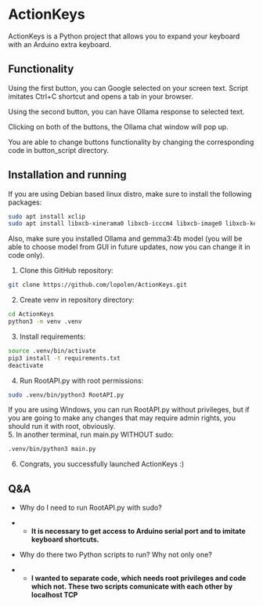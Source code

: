 # ActionKeys
ActionKeys is a Python project that allows you to expand your keyboard with an Arduino extra keyboard.

## Functionality
Using the first button, you can Google selected on your screen text. Script imitates Ctrl+C shortcut and opens a tab in 
your browser.

Using the second button, you can have Ollama response to selected text. 

Clicking on both of the buttons, the Ollama chat window will pop up.

You are able to change buttons functionality by changing the corresponding code in button_script directory.

## Installation and running
If you are using Debian based linux distro, make sure to install the following packages:
```bash
sudo apt install xclip
sudo apt install libxcb-xinerama0 libxcb-icccm4 libxcb-image0 libxcb-keysyms1 libxcb-render-util0 libxcb-cursor0
```
Also, make sure you installed Ollama and gemma3:4b model (you will be able to choose model from GUI in future updates, now you 
can change it in code only).

1. Clone this GitHub repository:
```bash
git clone https://github.com/lopolen/ActionKeys.git
```
2. Create venv in repository directory:
```bash
cd ActionKeys
python3 -m venv .venv
```
3. Install requirements:
```bash
source .venv/bin/activate
pip3 install -t requirements.txt
deactivate
```
4. Run RootAPI.py with root permissions:
```bash
sudo .venv/bin/python3 RootAPI.py
```
If you are using Windows, you can run RootAPI.py without privileges, but if you are going to make any changes that may 
require admin rights, you should run it with root, obviously.  
5. In another terminal, run main.py WITHOUT sudo:
```bash
.venv/bin/python3 main.py 
```
6. Congrats, you successfully launched ActionKeys :)

## Q&A
- Why do I need to run RootAPI.py with sudo?
- - **It is necessary to get access to Arduino serial port and to imitate keyboard shortcuts.**


- Why do there two Python scripts to run? Why not only one?
- - **I wanted to separate code, which needs root privileges and code which not. These two scripts comunicate with each other by localhost TCP** 
